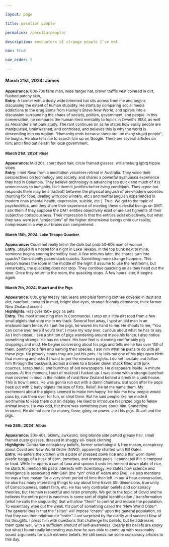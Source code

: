 ```yaml
---

layout: page

title: peculiar people

permalink: /peculiarpeople/

description: encounters of strange people I've met

nav: true

nav_order: 5

---
```

<h4>March 21st, 2024: James</h4>
<div style="font-size: 12px;">
<b>Appearance:</b> 60s-70s farm man, wide ranger hat, brown traffic vest covered in dirt, flushed patchy skin,<br>
<b>Entry:</b> A farmer with a dusty wide brimmed hat sits across from me and begins discussing the extent of human stupidity. He starts by comparing social media addictions to the drug Soma from Huxley's Brave New World, and spirals into a discussion surrounding the chaos of society, politics, government, and people. In this conversation, he 
compares the human herd mentality to topics in Orwell's 1984, as well as Alexander's rat park study. The rant continues on as he states how easily people are manipulated, brainwashed, and controlled, and believes this is why the world is descending into corruption. "Humanity ends because there are too many stupid people", he laughs. He also tells me to search him up on Google. There are several articles on him, and I find out he ran for local government.  


<h4>March 21st, 2024: Rose</h4>
<div style="font-size: 12px;">
<b>Appearance:</b> Mid 20s, short dyed hair, circle framed glasses, williamsburg lgbtq hippie vibes<br>
<b>Entry:</b> I met Rose from a meditation volunteer retreat in Australia. They voice their perspectives on technology and society, and shares a powerful ayahuasca experience they had in Columbia. 
They believe technology is advancing too quick and much of it is unnecessary to humanity. I tell them it justifies better living conditions. They agree but responds there may be a tradeoff between the physical anguish of pre-modern societies (hunting for food, dealing with cold winters, etc.) and mental anguish experienced in modern ones (mental health, depression, suicide, etc.). True.
We get to the topic of psychedelics, and they share their experience of meeting these celestial beings on DMT. I ask them if they suppose the DMT entities objectively exist or are just figments of their subjective consciousness. Their impression is that the entities exist objectively, but what they saw were just "projections" of the higher dimensional beings onto our reality, compressed in a way our brains can comprehend.


<h4>March 15th, 2024: Lake Tekapo Quacker</h4>
<div style="font-size: 12px;">
<b>Appearance:</b> Could not really tell in the dark but prob 50-60s man or woman<br>
<b>Entry:</b> Stayed in a hostel for a night in Lake Tekapo. In the top bunk next to mine, someone begins snoring incredibly loud. A few minutes later, the snores turn into quacks? Consistently paced duck quacks. Something more strange happens. 
This person leaves the room in the middle of the night (I assume to use the restroom), but remarkably, the quacking does not stop. They continue quacking on as they head out the door. Once they return to the room, the quacking stops. A few hours later, it begins again.


<h4>March 7th, 2024: Stuart and the Pigs</h4>
<div style="font-size: 12px;">
<b>Appearance:</b> 60s, gray messy hair, jeans and plaid farming clothes covered in dust and dirt, barefoot, covered in mud, bright blue eyes, strange friendly demeanor, thick farmer New Zealand accent<br>
<b>Highlights:</b> Has over 150+ pigs as pets<br>
<b>Entry:</b> The most interesting man in Coromandel. I stop on a little dirt road from a few small piglets that stop me in my track. Several feet away, I spot an old man in an enclosed barn fence. As I pet the pigs, he waves his hand to me. He shouts to me, “You can come over here if you’d like”. I make my way over, curious about what he has to say. As I inch closer, I see a shit ton of pigs wandering around inside his fence. I also notice something strange. He has no shoes. His bare feet is standing comfortably pig droppings and mud. He begins conversing about his pigs and tells me he has over 150 of them, pointing to a few and naming their species. I ask him what he plans to do with all these pigs. He proudly states they are just his pets.
He tells me one of his pigs gave birth that morning and asks if I want to pet the newborn piglets. I do not hesitate and follow him through the backyard, across a creek to a broken down shack filled with junk couches, scrap metal, and bunches of old newspapers. He disappears inside. A minute passes. At this moment, I sort of realized I fucked up. I was alone with a strange barefoot man covered in mud in the middle of rural New Zealand behind a creek in a junk house. This is how it ends. He was gonna run out with a damn chainsaw. But soon after he pops back out with 2 baby piglets the size of fists. Relief. He let me name them. My excitement about the piglets seemed to make him happy. He told me how people would pass by, run them over for fun, or steal them. But he said people like me made it worthwhile to keep them out on display. He liked to introduce his prized pigs to fellow animal lovers. He was odd, but there was something pure about him. Something innocent. He did not care for money, fame, glory, or power. Just his pigs. Stuart and the pigs. 

<h4>Feb 28th, 2024: Albus</h4>
<div style="font-size: 12px;">
<b>Appearance:</b> 30s-40s, Skinny, awkward, long blonde side parted greasy hair, small framed dusty glasses, dressed in shaggy all- black clothing<br>
<b>Highlights:</b> Contrarian conspiracy beliefs, former scientologist & free mason, conspiracy about Covid and New World Order (NWO), apparently chatted with Bill Gates<br>
<b>Entry:</b> He enters the kitchen with a plate of pressed down rice and
a thin worn down plastic baggy of a husk of corn, tomatoes, and orange peels. I cannot 
tell if it is compost or food. While he opens a can of tuna and spoons 
it onto his pressed down plate of rice, he starts to mention his pasts interests with Scientology. He states how science and intelligence 
is associated with Cain (the “yin” child of Adam and Eve). He also mentions he was a free mason for a very short period of time then left. 
In our 4 hour conversation, he also has many interesting things to say about 
time travel, 5th dimensions, true unity of Consciousness, Baha’i faith, etc. He has very contrarian beliefs and conspiracy theories, but I remain respectful and listen promptly. We get to the 
topic of Covid and he believes the entire point is vaccines is some sort of digital identification / transformation (what he calls the singularity) that 
will allow “them” to control and reduce the population. To essentially wipe out the weak. It’s 
part of something called the “New World Order". The general idea is that the "elites" will impose “chaos” upon the general population, 
so that they can then reintroduce “order”. I am surprised by the clarity and succinct flow of his thoughts. I press him with questions that challenge his beliefs, but he addresses them quite well, with a sufficient amount of self-awareness. Clearly his beliefs are kooky but what I found really interesting was how he was able to come up with reasonably sound arguments 
for such extreme beliefs. He still sends me some conspiracy articles to this day.